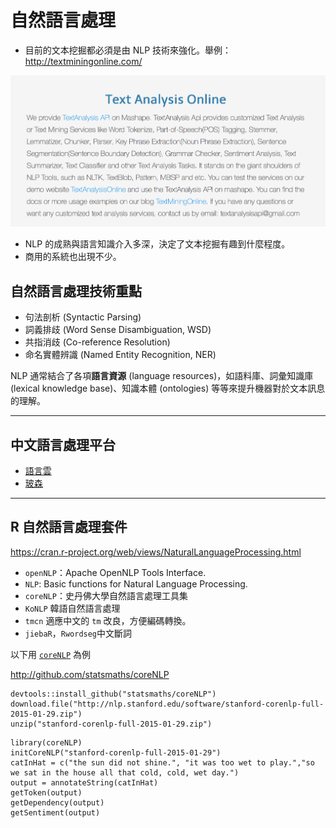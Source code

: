 # 自然語言處理

- 目前的文本挖掘都必須是由 NLP 技術來強化。舉例：http://textminingonline.com/

![tm.online](tm.nlp.png)

- NLP 的成熟與語言知識介入多深，決定了文本挖掘有趣到什麼程度。
- 商用的系統也出現不少。


## 自然語言處理技術重點

- 句法剖析 (Syntactic Parsing)
- 詞義排歧 (Word Sense Disambiguation, WSD)
- 共指消歧 (Co-reference Resolution)
- 命名實體辨識 (Named Entity Recognition, NER)


NLP 通常結合了各項**語言資源** (language resources)，如語料庫、詞彙知識庫 (lexical knowledge base)、知識本體 (ontologies) 等等來提升機器對於文本訊息的理解。





---
## 中文語言處理平台
- [語言雲](http://www.ltp-cloud.com)
- [玻森](http://bosonnlp.com/)
 


---
## R 自然語言處理套件

<https://cran.r-project.org/web/views/NaturalLanguageProcessing.html>


- `openNLP`：Apache OpenNLP Tools Interface.
- `NLP`: Basic functions for Natural Language Processing.
- `coreNLP`：史丹佛大學自然語言處理工具集
- `KoNLP` 韓語自然語言處理
- `tmcn` 適應中文的 `tm` 改良，方便編碼轉換。
- `jiebaR`，`Rwordseg`中文斷詞

以下用 [`coreNLP`](http://cran.r-project.org/web/packages/coreNLP) 為例

<http://github.com/statsmaths/coreNLP>
```{r}
devtools::install_github("statsmaths/coreNLP")
download.file("http://nlp.stanford.edu/software/stanford-corenlp-full-2015-01-29.zip")
unzip("stanford-corenlp-full-2015-01-29.zip")
```

```{r}
library(coreNLP)
initCoreNLP("stanford-corenlp-full-2015-01-29")
catInHat = c("the sun did not shine.", "it was too wet to play.","so we sat in the house all that cold, cold, wet day.")
output = annotateString(catInHat)
getToken(output)
getDependency(output)
getSentiment(output)
```

